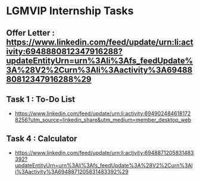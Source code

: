 # LGMVIP Internship Tasks
## Offer Letter : https://www.linkedin.com/feed/update/urn:li:activity:6948880812347916288?updateEntityUrn=urn%3Ali%3Afs_feedUpdate%3A%28V2%2Curn%3Ali%3Aactivity%3A6948880812347916288%29
## Task 1 : To-Do List
* https://www.linkedin.com/feed/update/urn:li:activity:6949024846181728256?utm_source=linkedin_share&utm_medium=member_desktop_web

## Task 4 : Calculator 
* https://www.linkedin.com/feed/update/urn:li:activity:6948871205831483392?updateEntityUrn=urn%3Ali%3Afs_feedUpdate%3A%28V2%2Curn%3Ali%3Aactivity%3A6948871205831483392%29
